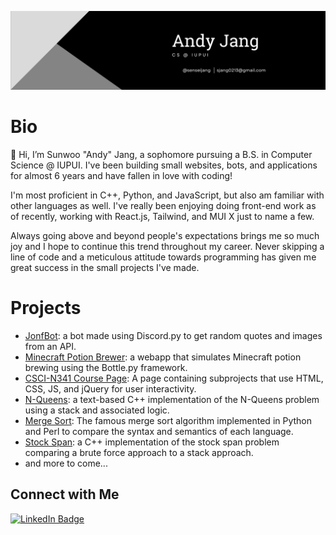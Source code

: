![Banner with the name of Andy Jang with his contact info](https://raw.githubusercontent.com/senseijang/senseijang/master/banner_final.png)

# Bio
👋 Hi, I’m Sunwoo "Andy" Jang, a sophomore pursuing a B.S. in Computer Science @ IUPUI.
I've been building small websites, bots, and applications for almost 6 years and have fallen in love with coding!

I'm most proficient in C++, Python, and JavaScript, but also am familiar with other languages as well.
I've really been enjoying doing front-end work as of recently, working with React.js, Tailwind, and MUI X just to name a few.

Always going above and beyond people's expectations brings me so much joy and I hope to continue this trend throughout my career.
Never skipping a line of code and a meticulous attitude towards programming has given me great success in the small projects I've made.

# Projects
* [JonfBot](https://github.com/senseijang/jonfBot): a bot made using Discord.py to get random quotes and images from an API.
* [Minecraft Potion Brewer](https://github.com/senseijang/minecraftPotionBrew): a webapp that simulates Minecraft potion brewing using the Bottle.py framework.
* [CSCI-N341 Course Page](https://github.com/senseijang/CSCI-n341-Course-Page): A page containing subprojects that use HTML, CSS, JS, and jQuery for user interactivity.
* [N-Queens](https://github.com/senseijang/nQueens): a text-based C++ implementation of the N-Queens problem using a stack and associated logic.
* [Merge Sort](https://github.com/senseijang/mergeSort): The famous merge sort algorithm implemented in Python and Perl to compare the syntax and semantics of each language.
* [Stock Span](https://github.com/senseijang/stockSpan): a C++ implementation of the stock span problem comparing a brute force approach to a stack approach.
* and more to come...

## Connect with Me

<div id="badges">
  <a href="https://www.linkedin.com/in/sunwoojang">
    <img src="https://img.shields.io/badge/LinkedIn-blue?style=for-the-badge&logo=linkedin&logoColor=white" alt="LinkedIn Badge"/>
  </a>
